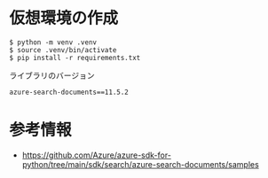 # 仮想環境の作成

```
$ python -m venv .venv
$ source .venv/bin/activate
$ pip install -r requirements.txt
```

ライブラリのバージョン

```
azure-search-documents==11.5.2
```

# 参考情報

- https://github.com/Azure/azure-sdk-for-python/tree/main/sdk/search/azure-search-documents/samples
